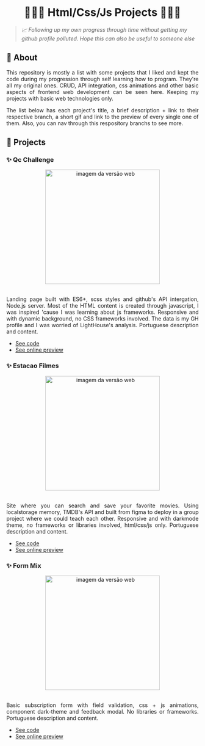 # <h1 align="center">👩🏻‍💻 Html/Css/Js Projects 👩🏻‍💻</h1>

> _📈 Following up my own progress through time without getting my github profile polluted. Hope this can also be useful to someone else_

## :pushpin: About

<p align="justify">
This repository is mostly a list with some projects that I liked and kept the code during my progression through self learning how to program. They're all my original ones. CRUD, API integration, css animations and other basic aspects of frontend web development can be seen here. Keeping my projects with basic web technologies only.
</p>

<p align="justify">
The list below has each project's title, a brief description + link to their respective branch, a short gif and link to the preview of every single one of them. Also, you can nav through this respository branchs to see more.
</p>


## 📜 Projects

### ✨ Qc Challenge
<div align="center">
<img src="https://user-images.githubusercontent.com/66320795/121815024-85d66a80-cc4a-11eb-90dd-d66aeb1ced46.gif" height="300px" alt="imagem da versão web">
</div>
<br>
<p align="justify">
Landing page built with ES6+, scss styles and github's API intergation, Node.js server. Most of the HTML content is created through javascript, I was inspired 'cause I was learning about js frameworks. Responsive and with dynamic background, no CSS frameworks involved. The data is my GH profile and I was worried of LightHouse's analysis. Portuguese description and content.
</p>

- [See code](https://github.com/marianasmmattos/html-css-js-projects/tree/qc-challenge)
- [See online preview](https://qc-challenge.herokuapp.com/)

### ✨ Estacao Filmes
<div align="center">
<img src="https://user-images.githubusercontent.com/66320795/121816701-7e678f00-cc53-11eb-97d1-418ebc166f3e.gif" height="300px" alt="imagem da versão web">
</div>
<br>
<p align="justify">
Site where you can search and save your favorite movies. Using localstorage memory, TMDB's API and built from figma to deploy in a group project where we could teach each other. Responsive and with darkmode theme, no frameworks or libraries involved, html/css/js only. Portuguese description and content.
</p>

- [See code](https://github.com/marianasmmattos/html-css-js-projects/tree/estacao-filmes)
- [See online preview](https://estacao-filmes.netlify.app/)

### ✨ Form Mix
<div align="center">
<img src="https://user-images.githubusercontent.com/66320795/121817271-ae646180-cc56-11eb-964d-e3654a307682.gif" height="300px" alt="imagem da versão web">
</div>
<br>
<p align="justify">
Basic subscription form with field validation, css + js animations, component dark-theme and feedback modal. No libraries or frameworks. Portuguese description and content.
</p>

- [See code](https://github.com/marianasmmattos/html-css-js-projects/tree/estacao-filmes)
- [See online preview](https://form-mix.netlify.app/)